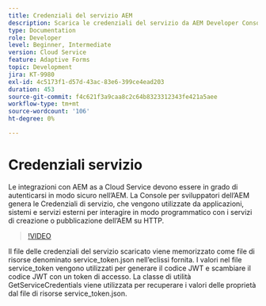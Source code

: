 ```yaml
---
title: Credenziali del servizio AEM
description: Scarica le credenziali del servizio da AEM Developer Console.
type: Documentation
role: Developer
level: Beginner, Intermediate
version: Cloud Service
feature: Adaptive Forms
topic: Development
jira: KT-9980
exl-id: 4c5173f1-d57d-43ac-83e6-399ce4ead203
duration: 453
source-git-commit: f4c621f3a9caa8c2c64b8323312343fe421a5aee
workflow-type: tm+mt
source-wordcount: '106'
ht-degree: 0%

---
```


# Credenziali servizio

Le integrazioni con AEM as a Cloud Service devono essere in grado di autenticarsi in modo sicuro nell’AEM. La Console per sviluppatori dell’AEM genera le Credenziali di servizio, che vengono utilizzate da applicazioni, sistemi e servizi esterni per interagire in modo programmatico con i servizi di creazione o pubblicazione dell’AEM su HTTP.

>[!VIDEO](https://video.tv.adobe.com/v/330519?quality=12&learn=on)

Il file delle credenziali del servizio scaricato viene memorizzato come file di risorse denominato service_token.json nell’eclissi fornita. I valori nel file service_token vengono utilizzati per generare il codice JWT e scambiare il codice JWT con un token di accesso. La classe di utilità GetServiceCredentials viene utilizzata per recuperare i valori delle proprietà dal file di risorse service_token.json.
